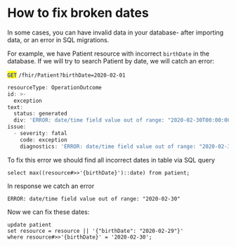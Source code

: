 # How to fix broken dates

In some cases, you can have invalid data in your database- after importing data, or an error in SQL migrations.

For example, we have Patient resource with incorrect `birthDate` in the database. If we will try to search Patient by date, we will catch an error:

<mark style="color:blue;">`GET`</mark> `/fhir/Patient?birthDate=2020-02-01`

```javascript
resourceType: OperationOutcome
id: >-
  exception
text:
  status: generated
  div: 'ERROR: date/time field value out of range: "2020-02-30T00:00:00"'
issue:
  - severity: fatal
    code: exception
    diagnostics: 'ERROR: date/time field value out of range: "2020-02-30T00:00:00"'
```

To fix this error we should find all incorrect dates in table via SQL query

```
select max((resource#>>'{birthDate}')::date) from patient;
```

In response we catch an error

```
ERROR: date/time field value out of range: "2020-02-30"
```

Now we can fix these dates:

```
update patient
set resource = resource || '{"birthDate": "2020-02-29"}'
where resource#>>'{birthDate}' = '2020-02-30';
```
